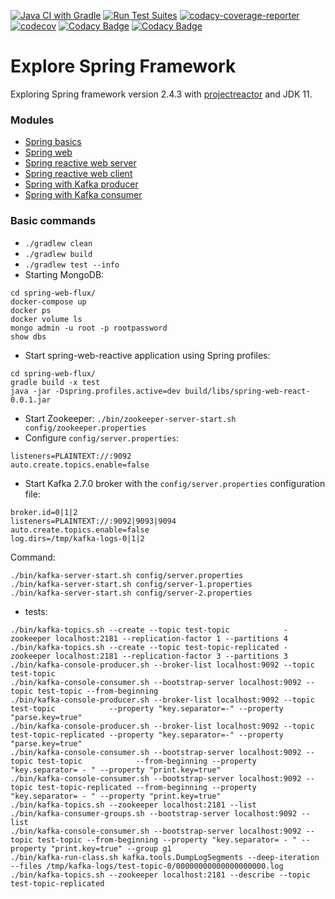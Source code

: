 [![Java CI with Gradle](https://github.com/felipegutierrez/explore-spring/actions/workflows/gradle.yml/badge.svg?branch=main)](https://github.com/felipegutierrez/explore-spring/actions/workflows/gradle.yml)
[![Run Test Suites](https://github.com/felipegutierrez/explore-spring/actions/workflows/codecov-test-suites.yml/badge.svg)](https://github.com/felipegutierrez/explore-spring/actions/workflows/codecov-test-suites.yml)
[![codacy-coverage-reporter](https://github.com/felipegutierrez/explore-spring/actions/workflows/codacy-coverage-reporter.yml/badge.svg)](https://github.com/felipegutierrez/explore-spring/actions/workflows/codacy-coverage-reporter.yml)
[![codecov](https://codecov.io/gh/felipegutierrez/explore-spring/branch/main/graph/badge.svg?token=GOUUP2T07P)](https://codecov.io/gh/felipegutierrez/explore-spring)
[![Codacy Badge](https://api.codacy.com/project/badge/Grade/9a331d3f2b594cdea7a1acfa78a98153)](https://app.codacy.com/gh/felipegutierrez/explore-spring?utm_source=github.com&utm_medium=referral&utm_content=felipegutierrez/explore-spring&utm_campaign=Badge_Grade_Settings)
[![Codacy Badge](https://app.codacy.com/project/badge/Coverage/06261b73b18f43038e1dc36cafa90ff4)](https://www.codacy.com/gh/felipegutierrez/explore-spring/dashboard?utm_source=github.com&amp;utm_medium=referral&amp;utm_content=felipegutierrez/explore-spring&amp;utm_campaign=Badge_Coverage)

# Explore Spring Framework

Exploring Spring framework version 2.4.3 with [projectreactor](https://projectreactor.io/) and JDK 11.

### Modules

- [Spring basics](spring-basics)
- [Spring web](spring-web)
- [Spring reactive web server](spring-web-react)
- [Spring reactive web client](spring-web-react-client)
- [Spring with Kafka producer](spring-kafka-library-producer)
- [Spring with Kafka consumer]()

### Basic commands

- `./gradlew clean`
- `./gradlew build`
- `./gradlew test --info`
- Starting MongoDB:
```
cd spring-web-flux/
docker-compose up
docker ps
docker volume ls
mongo admin -u root -p rootpassword
show dbs
```
- Start spring-web-reactive application using Spring profiles:
```
cd spring-web-flux/
gradle build -x test
java -jar -Dspring.profiles.active=dev build/libs/spring-web-react-0.0.1.jar
```
- Start Zookeeper: `./bin/zookeeper-server-start.sh config/zookeeper.properties`
- Configure `config/server.properties`:
```
listeners=PLAINTEXT://:9092
auto.create.topics.enable=false
```
- Start Kafka 2.7.0 broker with the `config/server.properties` configuration file:
```
broker.id=0|1|2
listeners=PLAINTEXT://:9092|9093|9094
auto.create.topics.enable=false
log.dirs=/tmp/kafka-logs-0|1|2
```
Command:
```
./bin/kafka-server-start.sh config/server.properties
./bin/kafka-server-start.sh config/server-1.properties
./bin/kafka-server-start.sh config/server-2.properties
```
- tests:
```
./bin/kafka-topics.sh --create --topic test-topic            -zookeeper localhost:2181 --replication-factor 1 --partitions 4
./bin/kafka-topics.sh --create --topic test-topic-replicated -zookeeper localhost:2181 --replication-factor 3 --partitions 3
./bin/kafka-console-producer.sh --broker-list localhost:9092 --topic test-topic
./bin/kafka-console-consumer.sh --bootstrap-server localhost:9092 --topic test-topic --from-beginning
./bin/kafka-console-producer.sh --broker-list localhost:9092 --topic test-topic            --property "key.separator=-" --property "parse.key=true"
./bin/kafka-console-producer.sh --broker-list localhost:9092 --topic test-topic-replicated --property "key.separator=-" --property "parse.key=true"
./bin/kafka-console-consumer.sh --bootstrap-server localhost:9092 --topic test-topic            --from-beginning --property "key.separator= - " --property "print.key=true"
./bin/kafka-console-consumer.sh --bootstrap-server localhost:9092 --topic test-topic-replicated --from-beginning --property "key.separator= - " --property "print.key=true"
./bin/kafka-topics.sh --zookeeper localhost:2181 --list
./bin/kafka-consumer-groups.sh --bootstrap-server localhost:9092 --list
./bin/kafka-console-consumer.sh --bootstrap-server localhost:9092 --topic test-topic --from-beginning --property "key.separator= - " --property "print.key=true" --group g1
./bin/kafka-run-class.sh kafka.tools.DumpLogSegments --deep-iteration --files /tmp/kafka-logs/test-topic-0/00000000000000000000.log
./bin/kafka-topics.sh --zookeeper localhost:2181 --describe --topic test-topic-replicated
```




